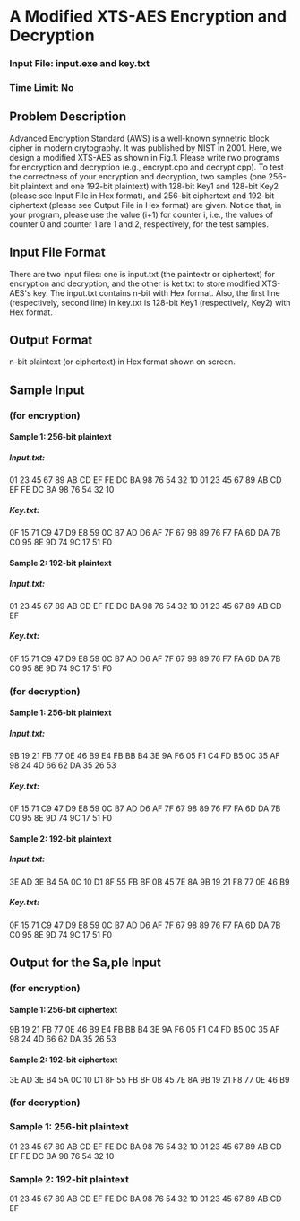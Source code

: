 # A Modified XTS-AES Encryption and Decryption
### Input File: input.exe and key.txt
### Time Limit: No

## Problem Description
Advanced Encryption Standard (AWS) is a well-known synnetric block cipher in modern crytography. It was published by NIST in 2001. Here, we design a modified XTS-AES as shown in Fig.1. Please write rwo programs for encryption and decryption (e.g., encrypt.cpp and decrypt.cpp). To test the correctness of your encryption and decryption, two samples (one 256-bit plaintext and one 192-bit plaintext) with 128-bit Key1 and 128-bit Key2 (please see Input File in Hex format), and 256-bit ciphertext and 192-bit ciphertext (please see Output File in Hex format) are given. Notice that, in your program, please use the value (i+1) for counter i, i.e., the values of counter 0 and counter 1 are 1 and 2, respectively, for the test samples. 

## Input File Format
There are two input files: one is input.txt (the paintextr or ciphertext) for encryption and decryption, and the other is ket.txt to store modified XTS-AES\'s key. The input.txt contains n-bit with Hex format. Also, the first line (respectively, second line) in key.txt is 128-bit Key1 (respectively, Key2) with Hex format. 

## Output Format
n-bit plaintext (or ciphertext) in Hex format shown on screen. 

## Sample Input
### (for encryption)

#### Sample 1: 256-bit plaintext
##### Input.txt: 
01 23 45 67 89 AB CD EF FE DC BA 98 76 54 32 10 01 23 45 67 89 AB CD EF FE DC BA 98 76 54 32 10
##### Key.txt: 
0F 15 71 C9 47 D9 E8 59 0C B7 AD D6 AF 7F 67 98
89 76 F7 FA 6D DA 7B C0 95 8E 9D 74 9C 17 51 F0

#### Sample 2: 192-bit plaintext
##### Input.txt: 
01 23 45 67 89 AB CD EF FE DC BA 98 76 54 32 10 01 23 45 67 89 AB CD EF
##### Key.txt: 
0F 15 71 C9 47 D9 E8 59 0C B7 AD D6 AF 7F 67 98
89 76 F7 FA 6D DA 7B C0 95 8E 9D 74 9C 17 51 F0

### (for decryption)

#### Sample 1: 256-bit plaintext
##### Input.txt: 
9B 19 21 FB 77 0E 46 B9 E4 FB BB B4 3E 9A F6 05 F1 C4 FD B5 0C 35 AF 98 24 4D 66 62 DA 35 26 53
##### Key.txt: 
0F 15 71 C9 47 D9 E8 59 0C B7 AD D6 AF 7F 67 98
89 76 F7 FA 6D DA 7B C0 95 8E 9D 74 9C 17 51 F0

#### Sample 2: 192-bit plaintext
##### Input.txt: 
3E AD 3E B4 5A 0C 10 D1 8F 55 FB BF 0B 45 7E 8A 9B 19 21 F8 77 0E 46 B9
##### Key.txt: 
0F 15 71 C9 47 D9 E8 59 0C B7 AD D6 AF 7F 67 98
89 76 F7 FA 6D DA 7B C0 95 8E 9D 74 9C 17 51 F0

## Output for the Sa,ple Input
### (for encryption)

#### Sample 1: 256-bit ciphertext
9B 19 21 FB 77 0E 46 B9 E4 FB BB B4 3E 9A F6 05 F1 C4 FD B5 0C 35 AF 98 24 4D 66 62 DA 35 26 53
#### Sample 2: 192-bit ciphertext
3E AD 3E B4 5A 0C 10 D1 8F 55 FB BF 0B 45 7E 8A 9B 19 21 F8 77 0E 46 B9

### (for decryption)

### Sample 1: 256-bit plaintext
01 23 45 67 89 AB CD EF FE DC BA 98 76 54 32 10 01 23 45 67 89 AB CD EF FE DC BA 98 76 54 32 10

### Sample 2: 192-bit plaintext
01 23 45 67 89 AB CD EF FE DC BA 98 76 54 32 10 01 23 45 67 89 AB CD EF

